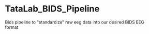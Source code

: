 # TataLab_BIDS_Pipeline
Bids pipeline to "standardize" raw eeg data into our desired BIDS EEG format
